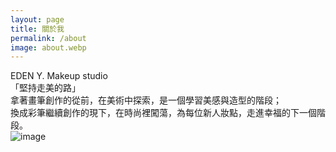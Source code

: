 ```yaml
---
layout: page
title: 關於我
permalink: /about
image: about.webp
---
```


EDEN Y. Makeup studio  
「堅持走美的路」  
拿著畫筆創作的從前，在美術中探索，是一個學習美感與造型的階段；  
換成彩筆繼續創作的現下，在時尚裡闖蕩，為每位新人妝點，走進幸福的下一個階段。  
![image](https://user-images.githubusercontent.com/106721916/172870617-4ab576bb-83d5-4b29-8239-dd0d26634c70.png)
